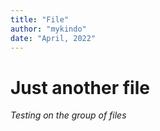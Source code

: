 ```yaml
---
title: "File"
author: "mykindo"
date: "April, 2022"
---
```


# Just another file
*Testing on the group of files*
